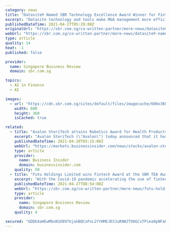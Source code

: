 ```yaml
---
category: news
title: "Datasite® Named SBR Technology Excellence Award Winner for Fintech - Mergers & Acquisitions"
excerpt: "Datasite technology and tools make M&A management more efficient and effective by automating tasks. Singapore Business Review (SBR) acknowledges the trailblazing work of firms and companies whose new technological products,"
publishedDateTime: 2021-04-27T05:28:00Z
originalUrl: "https://sbr.com.sg/co-written-partner/more-news/datasite®-named-sbr-technology-excellence-award-winner-fintech-mergers-"
webUrl: "https://sbr.com.sg/co-written-partner/more-news/datasite®-named-sbr-technology-excellence-award-winner-fintech-mergers-"
type: article
quality: 14
heat: -1
published: false

provider:
  name: Singapore Business Review
  domain: sbr.com.sg

topics:
  - AI in Finance
  - AI

images:
  - url: "https://cdn.sbr.com.sg/sites/default/files/imagecache/600x360/news/pr_datasite.jpg"
    width: 600
    height: 360
    isCached: true

related:
  - title: "Avalon SteriTech attains Robotics Award for Health Products & Services at Singapore Business Review Technology Excellence Awards"
    excerpt: "Avalon SteriTech (\"Avalon\") today announced that it has been named the winner of the Robotics Award in the health products and services category at Singapore Business Review 's Technology Excellence Awards 2021."
    publishedDateTime: 2021-04-28T03:15:00Z
    webUrl: "https://markets.businessinsider.com/news/stocks/avalon-steritech-attains-robotics-award-for-health-products-services-at-singapore-business-review-technology-excellence-awards-1030354584"
    type: article
    provider:
      name: Business Insider
      domain: businessinsider.com
    quality: 50
  - title: "Futu Holdings Limited wins Fintech Award at the SBR TEA Awards"
    excerpt: "With the Covid-19 pandemic accelerating the use of fintech apps, this has caused an enormous increase in new customers for online brokerage and wealth management platforms. Singapore Business Review (SBR) recognises the significant role of innovative technology on these platforms,"
    publishedDateTime: 2021-04-27T08:54:00Z
    webUrl: "https://sbr.com.sg/co-written-partner/more-news/futu-holdings-limited-wins-fintech-award-sbr-tea-awards"
    type: article
    provider:
      name: Singapore Business Review
      domain: sbr.com.sg
    quality: 4

secured: "GDDG4aHEwMbuN1O897UjakBQCxPxL2YYHMEJD3JuR0WJTO6GCvTPiea9pNFaUxMwBov9GaMg+yNpbWmx1W0g5OmmDomquqZTUGqgRfWAhM2n9R0a8IgmyhT71ZT9v6s3u5kLt/AlcyvZBWFixXOCARo+0dbyZcAlY4JCmwvrhFX/VRlu8FhGdDVpfvL+ASaY/OjwrS7Tz30DDScOFrVIIGzR0erNibO3Czer4t4LyDteBmsJDKmVm8aBfRAKTkS80KY/vas2ivffQQjUsyAx3d/Ki7sn/rldJt1MkS/nI9agp9eWBqEve43KHqa8eP4tiDr/+4khaju50x0WA2QAYZBizS/cCrXfW3YKU0VTjEo=;n5hb4YL6y1nQ8sckkE394w=="
---
```


